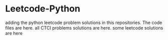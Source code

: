 # Leetcode-Python
adding the python leetcode problem solutions in this repositories. 
The code files are here.
all CTCI problems solutions are here.
some leetcode solutions are here































































































































































































































































































































